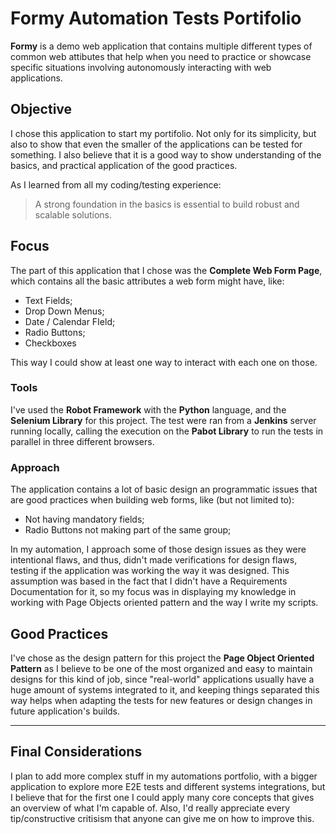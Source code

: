 # Formy Automation Tests Portifolio
**Formy** is a demo web application that contains multiple different types of common web attibutes that help when you need to practice or showcase specific situations involving autonomously interacting with web applications.

## Objective
I chose this application to start my portifolio. Not only for its simplicity, but also to show that even the smaller of the applications can be tested for something. I also believe that it is a good way to show understanding of the basics, and practical application of the good practices.

As I learned from all my coding/testing experience:
> A strong foundation in the basics is essential to build robust and scalable solutions.

## Focus
The part of this application that I chose was the **Complete Web Form Page**, which contains all the basic attributes a web form might have, like:
* Text Fields;
* Drop Down Menus;
* Date / Calendar FIeld;
* Radio Buttons;
* Checkboxes

This way I could show at least one way to interact with each one on those.

### Tools
I've used the **Robot Framework** with the **Python** language, and the **Selenium Library** for this project.
The test were ran from a **Jenkins** server running locally, calling the execution on the **Pabot Library** to run the tests in parallel in three different browsers.


### Approach
The application contains a lot of basic design an programmatic issues that are good practices when building web forms, like (but not limited to):
* Not having mandatory fields;
* Radio Buttons not making part of the same group;

In my automation, I approach some of those design issues as they were intentional flaws, and thus, didn't made verifications for design flaws, testing if the application was working the way it was designed. This assumption was based in the fact that I didn't have a Requirements Documentation for it, so my focus was in displaying my knowledge in working with Page Objects oriented pattern and the way I write my scripts.

## Good Practices
I've chose as the design pattern for this project the **Page Object Oriented Pattern** as I believe to be one of the most organized and easy to maintain designs for this kind of job, since "real-world" applications usually have a huge amount of systems integrated to it, and keeping things separated this way helps when adapting the tests for new features or design changes in future application's builds.

---

## Final Considerations
I plan to add more complex stuff in my automations portfolio, with a bigger application to explore more E2E tests and different systems integrations, but I believe that for the first one I could apply many core concepts that gives an overview of what I'm capable of. Also, I'd really appreciate every tip/constructive critisism that anyone can give me on how to improve this.